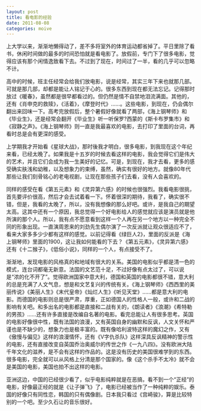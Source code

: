 ```yaml
---
layout: post
title: 看电影的经验
date: 2011-08-08
categories: moive
---
```

上大学以来，渐渐地懒得动了，差不多将室外的体育运动都省掉了。平日里除了看书，休闲时间做的最多的时间恐怕就是看电影了。放假前，专门下了很多电影，觉得应该有那个闲情逸致看下去。不过到了现在，时间过了一半，看的几乎可以忽略不计。


高中的时候，班主任经常会给我们放电影，说是经常，其实三年下来也就那几部。可就是那几部，却都是能让人铭记于心的。很多东西到现在都无法忘记。记得那时放过《暖春》，虽然都是很早都看过的。但仍然是情不自禁地泪流满面。其他的，还有《肖申克的救赎》，《活着》，《摩登时代》……。这些电影，到现在，仍会偶尔翻出来回味一下。高考完放假后，整个暑假好像就看了两部，《海上钢琴师》和《毕业生》，还是经常会翻开《毕业生》听一听保罗?西蒙的《斯卡布罗集市》和《寂静之声》。《海上钢琴师》则一直是我最喜欢的电影，去打印了里面的台词，再看时总是会有更深的感受。
    
上学期我才开始看《星球大战》，那时後我才明白，很多电影，到我现在这个年纪来看，已经太晚了。如果我是十五岁的时候去看这样的电影，我会觉得它们是伟大的艺术，并且它们会成为我一生美好的记忆。可是，到现在，我才去看，更多的感受确实肤浅和幼稚，以及想象力的束缚，虽然，确实有很好的地方。就像80年代那些让我们刻骨铭心的老电视剧，让现在那些孩子们去看，没有人会喜欢的。
     
同样的感受在看《第五元素》和《灵异第六感》的时候也很强烈。我看电影很挑，首先要评价很高，然后才会去试着看一下。怀着很深的期待，我看了，确实很不错，但是，我看的太晚了，所以，没有我想像的那么好吧。或许，是我自己的期望太高。这其中还有一个原因，我总觉得一个好电影给人的感觉就应该是演员就是他所演的那个人。所以，我有点不愿意看到这样一个人再在另一个地方以一种完全不同的形象出现。一直演周恩来的刘劲先生偶尔演了一次反派就让观众很适应不了，看来大家多多少少都有这样的感觉。以前记得看《绿巨人2》，里面的反派是《海上钢琴师》里面的1900，这让我如何能看的下去？《第五元素》，《灵异第六感》还有《十二猴子》，《低俗小说》，同样的一个人，有点接受不了。
     
渐渐地，发现电影的风格真的和地域有很大的关系。美国的电影似乎都是清一色的模式，连台词都毫无新意。法国的文艺范十足，不过好像有点太过了，可以说是“浓的化不开了”。觉得欧洲国家中意大利，德国和英国的电影都很不错，意大利的总是充满了人文气息，想是和文艺复兴的传统有关。《海上钢琴师》《西西里的美丽传说》《美丽人生》《末代皇帝》《灿烂人生》《听见天堂》……都是意大利的电影。而德国的电影则总是很严肃，厚重，正如德国人的性格人一般，或许和二战的影响有关吧。和多出名的电影都是直接和二战有关的，《朗读者》《浪潮》《希特勒的男孩》……还有许多直接是改编自名著的电影。看完总能让人有很多思考。英国的电影好像很中性，既有法国的浪漫，又有英国自身的幽默和反讽，人文关怀和严谨也是不缺少的，想象力也是极丰富的。既有像哈利波特这样的魔幻之作，又有《傲慢与偏见》这样的浪漫情怀，还有《V字仇杀队》这样深具反讽精神的警示性的电影，还有直接改变自英国乔治奥威尔的传世之作《一九八四》。没有欧洲大陆千年文化的滋养，是不会有这样的作品的。这是没有历史的美国很难学到的东西。很多电影，完全就可以从风格上分清是那个国家的。像《这个杀手不太冷》就不会是美国的电影，美国也拍不出这样的电影。
    
亚洲这边，中国的已经很少看了，似乎电影纯粹就是在恶搞，看不到一个“正经”的电影，好像最正经的就是《让子弹飞》了，电影已经被当作了一种纯粹的娱乐。泰国的好像只有同性恋，韩国的只有偶像剧。日本我只看过《宫崎骏》，算是比较特别的一个吧。至少久石让的音乐很好。
